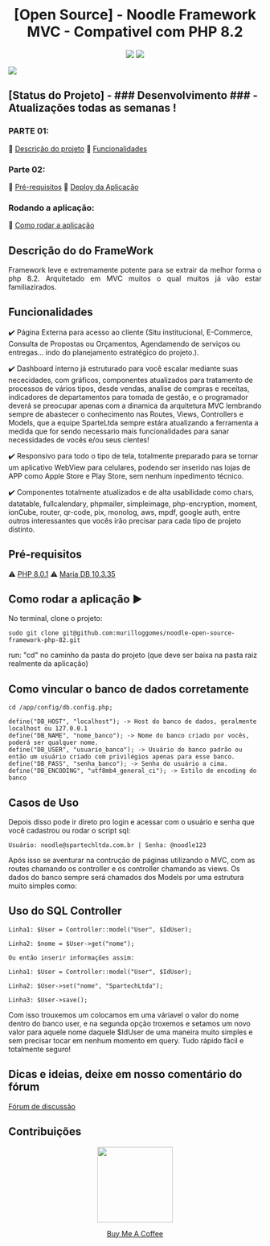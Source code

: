<h1 style="text-align: -webkit-center !important;text-align-last: center !important">[Open Source] - Noodle Framework MVC - Compativel com PHP 8.2</h1> 

<p align="center">
  <img src="http://img.shields.io/static/v1?label=License&message=MIT&color=green&style=for-the-badge"/>
   <img src="http://img.shields.io/static/v1?label=STATUS&message=Desenvolvimento&color=GREY&style=for-the-badge"/>
</p>
<img src="https://github.com/murilloggomes/noodle-framework-php/assets/67968960/5a3f43e8-ad46-4e75-8587-e2a2c5f858b6" />

<h2>[Status do Projeto] - ### Desenvolvimento ### - Atualizações todas as semanas !</h2>
      

### PARTE 01: 
:small_blue_diamond: [Descrição do projeto](#descrição-do-projeto)
:small_blue_diamond: [Funcionalidades](#funcionalidades) 
### Parte 02:
:small_blue_diamond: [Pré-requisitos](#pré-requisitos)
:small_blue_diamond: [Deploy da Aplicação](#deploy-da-aplicação-dash)
### Rodando a aplicação:
:small_blue_diamond: [Como rodar a aplicação](#como-rodar-a-aplicação-arrow_forward)


## Descrição do do FrameWork 

<p align="justify">
  Framework leve e extremamente potente para se extrair da melhor forma o php 8.2. Arquitetado em MVC muitos o qual muitos já vão estar familiazirados. 
</p>

## Funcionalidades

:heavy_check_mark: Página Externa para acesso ao cliente (Situ institucional, E-Commerce, Consulta de Propostas ou Orçamentos, Agendamendo de serviços ou entregas... indo do planejamento estratégico do projeto.).  

:heavy_check_mark: Dashboard interno já estruturado para você escalar mediante suas nececidades, com gráficos, componentes atualizados para tratamento de processos de vários tipos, desde vendas, analise de compras e receitas, indicadores de departamentos para tomada de gestão, e o programador deverá se preocupar apenas com a dinamica da arquitetura MVC lembrando sempre de abastecer o conhecimento nas Routes, Views, Controllers e Models, que a equipe SparteLtda sempre estára atualizando a ferramenta a medida que for sendo necessario mais funcionalidades para sanar necessidades de vocês e/ou seus clentes!

:heavy_check_mark: Responsivo para todo o tipo de tela, totalmente preparado para se tornar um aplicativo WebView para celulares, podendo ser inserido nas lojas de APP como Apple Store e Play Store, sem nenhum inpedimento técnico.  

:heavy_check_mark: Componentes totalmente atualizados e de alta usabilidade como chars, datatable, fullcalendary, phpmailer, simpleimage, php-encryption, moment, ionCube, router, qr-code, pix, monolog, aws, mpdf, google auth, entre outros interessantes que vocês irão precisar para cada tipo de projeto distinto.

## Pré-requisitos

:warning: [PHP 8.0.1](https://php.net/) 
:warning: [Maria DB 10.3.35](https://mariadb.org/)

## Como rodar a aplicação :arrow_forward:

No terminal, clone o projeto: 

```
sudo git clone git@github.com:murilloggomes/noodle-open-source-framework-php-82.git
```

run: "cd" no caminho da pasta do projeto (que deve ser baixa na pasta raiz realmente da aplicação)

## Como vincular o banco de dados corretamente
```
cd /app/config/db.config.php;
```
```
define("DB_HOST", "localhost"); -> Host do banco de dados, geralmente localhost ou 127.0.0.1
define("DB_NAME", "nome_banco"); -> Nome do banco criado por vocês, poderá ser qualquer nome.
define("DB_USER", "usuario_banco"); -> Usuário do banco padrão ou então um usuário criado com privilégios apenas para esse banco.
define("DB_PASS", "senha_banco"); -> Senha do usuário a cima.
define("DB_ENCODING", "utf8mb4_general_ci"); -> Estilo de encoding do banco 
```

## Casos de Uso

Depois disso pode ir direto pro login e acessar com o usuário e senha que você cadastrou ou rodar o script sql:
```
Usuário: noodle@spartechltda.com.br | Senha: @noodle123
```

Após isso se aventurar na contrução de páginas utilizando o MVC, com as routes chamando os controller e os controller chamando as views. Os dados do banco sempre será chamados dos Models por uma estrutura muito simples como:

## Uso do SQL Controller
```
Linha1: $User = Controller::model("User", $IdUser);
```
```
Linha2: $nome = $User->get("nome");
```
```
Ou então inserir informações assim:
```
```  
Linha1: $User = Controller::model("User", $IdUser);
``` 
```  
Linha2: $User->set("nome", "SpartechLtda");
```
```  
Linha3: $User->save();
``` 
Com isso trouxemos um colocamos em uma váriavel o valor do nome dentro do banco user, e na segunda opção troxemos e setamos um novo valor para aquele nome daquele $IdUser de uma maneira muito simples e sem precisar tocar em nenhum momento em query. Tudo rápido fácil e totalmente seguro!

## Dicas e ideias, deixe em nosso comentário do fórum
<a href="https://github.com/murilloggomes/noodle-framework-php/discussions/1">Fórum de discussão</a>

## Contribuições
<p align="center" style="position:block">
  <img src="https://user-images.githubusercontent.com/67968960/270708300-9df8faa5-07bb-471c-b242-9d0d9449623c.png" style="width:150px !important"></img>
</p> 
<p align="center">
  <a href="https://www.buymeacoffee.com/murilloggo">Buy Me A Coffee</a>
</p>
